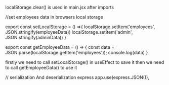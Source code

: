 localStorage.clear() is used in main.jsx after imports


//set employees data in browsers local storage

export const setLocalStorage = () =>{
    localStorage.setItem('employees', JSON.stringify(employeeData))
    localStorage.setItem('admin', JSON.stringify(adminData))
}

export const getEmployeeData = () => {
  const data = JSON.parse(localStorage.getItem('employees'));
  console.log(data)
}

firstly we need to call setLocalStorage() in useEffect to save it
then we need to call getEmployeeData() to use it



//  serialization And deserialization express app.use(express.JSON()), 